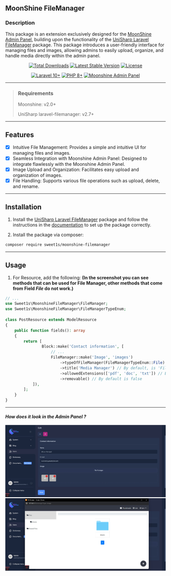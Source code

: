 ## MoonShine FileManager

### Description

This package is an extension exclusively designed for
the [MoonShine Admin Panel](https://github.com/moonshine-software/moonshine), building upon the functionality of
the [UniSharp Laravel FileManager](https://github.com/UniSharp/laravel-filemanager) package. This package introduces a
user-friendly interface for managing files and images, allowing admins to easily upload, organize, and handle media
directly within the admin panel.

<p align="center">
<a href="https://packagist.org/packages/sweet1s/moonshine-filemanager"><img src="https://img.shields.io/packagist/dt/sweet1s/moonshine-filemanager" alt="Total Downloads"></a>
<a href="https://packagist.org/packages/sweet1s/moonshine-filemanager"><img src="https://img.shields.io/packagist/v/sweet1s/moonshine-filemanager" alt="Latest Stable Version"></a>
<a href="https://packagist.org/packages/sweet1s/moonshine-filemanager"><img src="https://img.shields.io/packagist/l/sweet1s/moonshine-filemanager" alt="License"></a>
</p>
<p align="center">
    <a href="https://laravel.com"><img alt="Laravel 10+" src="https://img.shields.io/badge/Laravel-10+-FF2D20?style=for-the-badge&logo=laravel"></a>
    <a href="https://laravel.com"><img alt="PHP 8+" src="https://img.shields.io/badge/PHP-8.1+-777BB4?style=for-the-badge&logo=php"></a>
    <a href="https://github.com/moonshine-software/moonshine"><img alt="Moonshine Admin Panel" src="https://img.shields.io/badge/Moonshine-2.0+-1B253B?style=for-the-badge"></a>
</p>

---

> ### Requirements
> Moonshine: v2.0+
>
> UniSharp laravel-filemanager: v2.7+

---

## Features

-   [x] Intuitive File Management: Provides a simple and intuitive UI for managing files and images.
-   [x] Seamless Integration with Moonshine Admin Panel: Designed to integrate flawlessly with the Moonshine Admin
    Panel.
-   [x] Image Upload and Organization: Facilitates easy upload and organization of images.
-   [x] File Handling: Supports various file operations such as upload, delete, and rename.

---

## Installation

1. Install the [UniSharp Laravel FileManager](https://github.com/UniSharp/laravel-filemanager) package and follow the
   instructions in the [documentation](https://unisharp.github.io/laravel-filemanager/installation) to set up the
   package correctly.


2. Install the package via composer:

```bash
composer require sweet1s/moonshine-filemanager
```

---

## Usage

1. For Resource, add the following: **(In the screenshot you can see methods that can be used for File Manager, other
   methods that come from Field _File_ do not work.)**

```PHP
// ...
use Sweet1s\MoonshineFileManager\FileManager;
use Sweet1s\MoonshineFileManager\FileManagerTypeEnum;

class PostResource extends ModelResource
{
    public function fields(): array
    {
        return [
                Block::make('Contact information', [
                    // ...
                    FileManager::make('Image', 'images')
                        ->typeOfFileManager(FileManagerTypeEnum::File) // By default is FileManagerTypeEnum::Image
                        ->title('Media Manager') // By default, is 'File Manager'
                        ->allowedExtensions(['pdf', 'doc', 'txt']) // By default, all extensions are allowed
                        ->removable() // By default is false
            ]),
        ];
    }
}
```

---

#### _How does it look in the Admin Panel ?_

![How does it look in the Admin Panel](./.docs/images/how-look.jpg)
![How does it look in the Admin Panel Opened](./.docs/images/how-look-opened.jpg)
